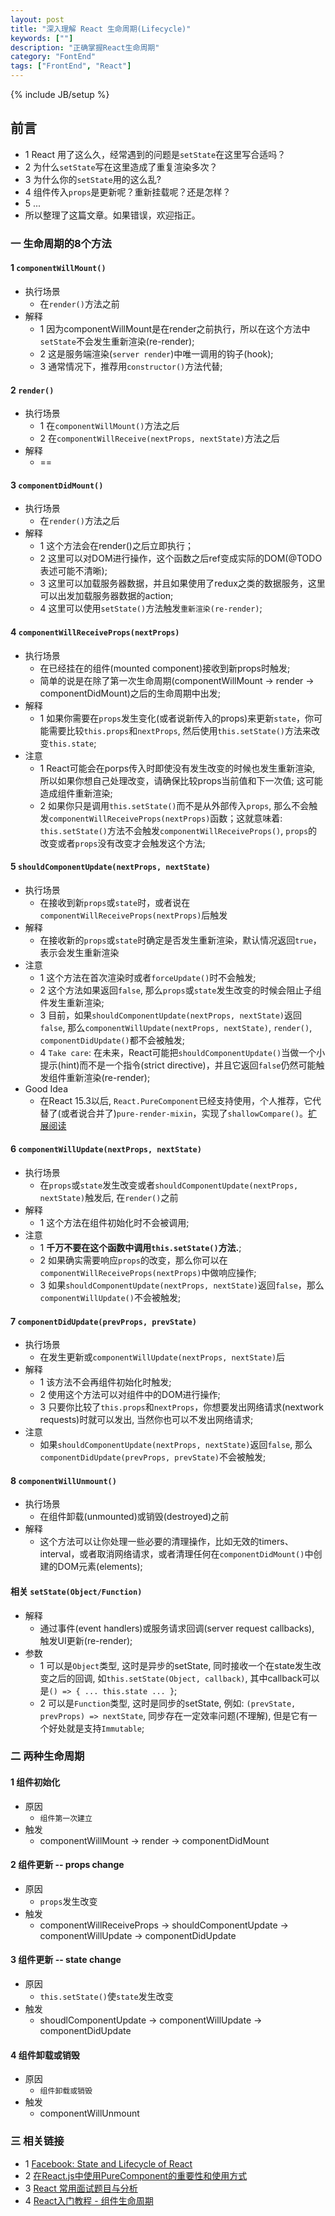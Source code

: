 ```yaml
---
layout: post
title: "深入理解 React 生命周期(Lifecycle)"
keywords: [""]
description: "正确掌握React生命周期"
category: "FontEnd"
tags: ["FrontEnd", "React"]
---
```


{% include JB/setup %}

## 前言
* 1 React 用了这么久，经常遇到的问题是`setState`在这里写合适吗？
* 2 为什么`setState`写在这里造成了重复渲染多次？
* 3 为什么你的`setState`用的这么乱?
* 4 组件传入`props`是更新呢？重新挂载呢？还是怎样？
* 5 ...
* 所以整理了这篇文章。如果错误，欢迎指正。

### 一 生命周期的8个方法

#### 1 `componentWillMount()`
* 执行场景
  * 在`render()`方法之前
* 解释
  * 1 因为componentWillMount是在render之前执行，所以在这个方法中`setState`不会发生重新渲染(re-render);
  * 2 这是服务端渲染(`server render`)中唯一调用的钩子(hook);
  * 3 通常情况下，推荐用`constructor()`方法代替;

#### 2 `render()`
* 执行场景
  * 1 在`componentWillMount()`方法之后
  * 2 在`componentWillReceive(nextProps, nextState)`方法之后
* 解释
  * ==

#### 3 `componentDidMount()`
* 执行场景
  * 在`render()`方法之后
* 解释
  * 1 这个方法会在render()之后立即执行；
  * 2 这里可以对DOM进行操作，这个函数之后ref变成实际的DOM(@TODO 表述可能不清晰);
  * 3 这里可以加载服务器数据，并且如果使用了redux之类的数据服务，这里可以出发加载服务器数据的action;
  * 4 这里可以使用`setState()`方法触发`重新渲染(re-render)`;

#### 4 `componentWillReceiveProps(nextProps)`
* 执行场景
  * 在已经挂在的组件(mounted component)接收到新props时触发;
  * 简单的说是在除了第一次生命周期(componentWillMount -> render -> componentDidMount)之后的生命周期中出发;
* 解释
  * 1 如果你需要在`props`发生变化(或者说新传入的props)来更新`state`，你可能需要比较`this.props`和`nextProps`, 然后使用`this.setState()`方法来改变`this.state`;
* 注意
  * 1 React可能会在porps传入时即使没有发生改变的时候也发生重新渲染, 所以如果你想自己处理改变，请确保比较props当前值和下一次值; 这可能造成组件重新渲染;
  * 2 如果你只是调用`this.setState()`而不是从外部传入`props`, 那么不会触发`componentWillReceiveProps(nextProps)`函数；这就意味着: `this.setState()`方法不会触发`componentWillReceiveProps()`, `props`的改变或者`props`没有改变才会触发这个方法;

#### 5 `shouldComponentUpdate(nextProps, nextState)`
* 执行场景
  * 在接收到新`props`或`state`时，或者说在`componentWillReceiveProps(nextProps)`后触发 
* 解释
  * 在接收新的`props`或`state`时确定是否发生重新渲染，默认情况返回`true`，表示会发生重新渲染
* 注意
  * 1 这个方法在首次渲染时或者`forceUpdate()`时不会触发;
  * 2 这个方法如果返回`false`, 那么`props`或`state`发生改变的时候会阻止子组件发生重新渲染;
  * 3 目前，如果`shouldComponentUpdate(nextProps, nextState)`返回`false`, 那么`componentWillUpdate(nextProps, nextState)`, `render()`, `componentDidUpdate()`都不会被触发;
  * 4 `Take care`: 在未来，React可能把`shouldComponentUpdate()`当做一个小提示(hint)而不是一个指令(strict directive)，并且它返回`false`仍然可能触发组件重新渲染(re-render);
* Good Idea
  * 在React 15.3以后, `React.PureComponent`已经支持使用，个人推荐，它代替了(或者说合并了)`pure-render-mixin`，实现了`shallowCompare()`。[扩展阅读](http://www.zcfy.cc/article/why-and-how-to-use-purecomponent-in-react-js-60devs-2344.html)

#### 6 `componentWillUpdate(nextProps, nextState)`
* 执行场景
  * 在`props`或`state`发生改变或者`shouldComponentUpdate(nextProps, nextState)`触发后, 在`render()`之前
* 解释
  * 1 这个方法在组件初始化时不会被调用;
* 注意
  * 1 **千万不要在这个函数中调用`this.setState()`方法.**;
  * 2 如果确实需要响应`props`的改变，那么你可以在`componentWillReceiveProps(nextProps)`中做响应操作; 
  * 3 如果`shouldComponentUpdate(nextProps, nextState)`返回`false`，那么`componentWillUpdate()`不会被触发;

#### 7 `componentDidUpdate(prevProps, prevState)`
* 执行场景
  * 在发生更新或`componentWillUpdate(nextProps, nextState)`后
* 解释
  * 1 该方法不会再组件初始化时触发;
  * 2 使用这个方法可以对组件中的DOM进行操作;
  * 3 只要你比较了`this.props`和`nextProps`，你想要发出网络请求(nextwork requests)时就可以发出, 当然你也可以不发出网络请求;
* 注意
  * 如果`shouldComponentUpdate(nextProps, nextState)`返回`false`, 那么`componentDidUpdate(prevProps, prevState)`不会被触发;

#### 8 `componentWillUnmount()`
* 执行场景
  * 在组件卸载(unmounted)或销毁(destroyed)之前
* 解释
  * 这个方法可以让你处理一些必要的清理操作，比如无效的timers、interval，或者取消网络请求，或者清理任何在`componentDidMount()`中创建的DOM元素(elements);

#### 相关 `setState(Object/Function)`
* 解释
  * 通过事件(event handlers)或服务请求回调(server request callbacks), 触发UI更新(re-render);
* 参数
  * 1 可以是`Object`类型, 这时是异步的setState, 同时接收一个在state发生改变之后的回调, 如`this.setState(Object, callback)`, 其中callback可以是`() => { ... this.state ... }`;
  * 2 可以是`Function`类型, 这时是同步的setState, 例如: `(prevState, prevProps) => nextState`, 同步存在一定效率问题(不理解), 但是它有一个好处就是支持`Immutable`;

### 二 两种生命周期

#### 1 组件初始化
* 原因
  * `组件第一次建立`
* 触发
  * componentWillMount -> render -> componentDidMount

#### 2 组件更新 -- props change
* 原因
  * `props`发生改变
* 触发
  * componentWillReceiveProps -> shouldComponentUpdate -> componentWillUpdate -> componentDidUpdate

#### 3 组件更新 -- state change
* 原因
  * `this.setState()`使`state`发生改变
* 触发
  * shoudlComponentUpdate -> componentWillUpdate -> componentDidUpdate

#### 4 组件卸载或销毁
* 原因
  * `组件卸载或销毁`
* 触发
  * componentWillUnmount

### 三 相关链接
* 1 [Facebook: State and Lifecycle of React](https://facebook.github.io/react/docs/state-and-lifecycle.html#adding-lifecycle-methods-to-a-class)
* 2 [在React.js中使用PureComponent的重要性和使用方式](http://www.zcfy.cc/article/why-and-how-to-use-purecomponent-in-react-js-60devs-2344.html)
* 3 [React 常用面试题目与分析](https://zhuanlan.zhihu.com/p/24856035?utm_medium=social&utm_source=wechat_session)
* 4 [React入门教程 - 组件生命周期](https://fraserxu.me/2014/08/31/react-component-lifecycle/)
